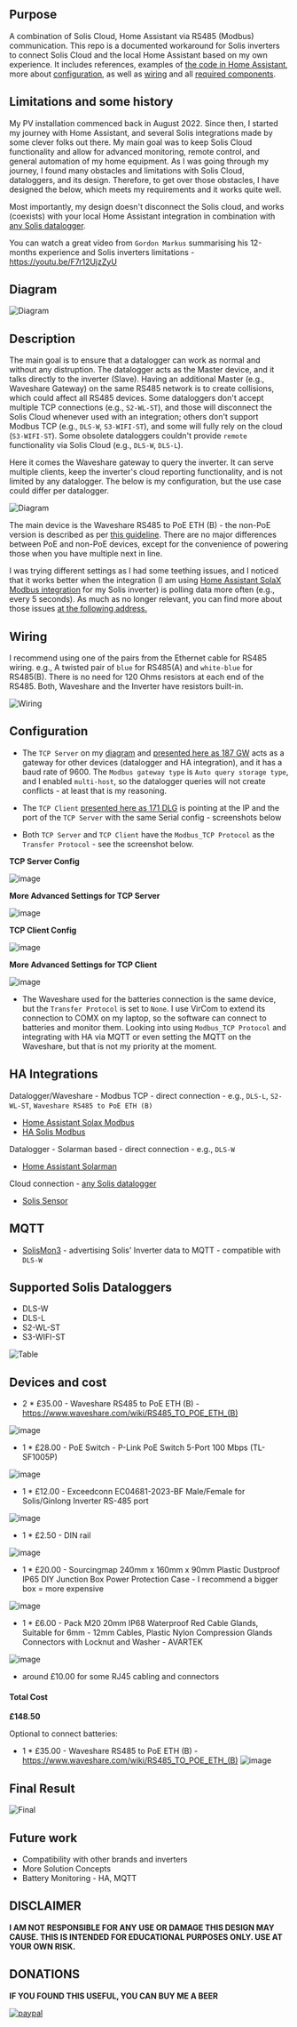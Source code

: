 ## Purpose
A combination of Solis Cloud, Home Assistant via RS485 (Modbus) communication. This repo is a documented workaround for Solis inverters to connect Solis Cloud and the local Home Assistant based on my own experience. It includes references, examples of [the code in Home Assistant](https://github.com/alienatedsec/solis-ha-modbus-cloud/wiki/Sample-Automations), more about [configuration](https://github.com/alienatedsec/solis-ha-modbus-cloud#configuration), as well as [wiring](https://github.com/alienatedsec/solis-ha-modbus-cloud#wiring) and all [required components](https://github.com/alienatedsec/solis-ha-modbus-cloud#devices-and-cost).

## Limitations and some history
My PV installation commenced back in August 2022. Since then, I started my journey with Home Assistant, and several Solis integrations made by some clever folks out there. My main goal was to keep Solis Cloud functionality and allow for advanced monitoring, remote control, and general automation of my home equipment. As I was going through my journey, I found many obstacles and limitations with Solis Cloud, dataloggers, and its design. Therefore, to get over those obstacles, I have designed the below, which meets my requirements and it works quite well.

Most importantly, my design doesn't disconnect the Solis cloud, and works (coexists) with your local Home Assistant integration in combination with [any Solis datalogger](https://github.com/alienatedsec/solis-ha-modbus-cloud#supported-solis-dataloggers). 

You can watch a great video from `Gordon Markus` summarising his 12-months experience and Solis inverters limitations - https://youtu.be/F7r12UjzZyU

## Diagram
![Diagram](/images/solis-ha-modbus-cloud-diagram.png)

## Description
The main goal is to ensure that a datalogger can work as normal and without any distruption. The datalogger acts as the Master device, and it talks directly to the inverter (Slave). Having an additional Master (e.g., Waveshare Gateway) on the same RS485 network is to create collisions, which could affect all RS485 devices. Some dataloggers don't accept multiple TCP connections (e.g., `S2-WL-ST`), and those will disconnect the Solis Cloud whenever used with an integration; others don't support Modbus TCP (e.g., `DLS-W`, `S3-WIFI-ST`), and some will fully rely on the cloud (`S3-WIFI-ST`). Some obsolete dataloggers couldn't provide `remote` functionality via Solis Cloud (e.g., `DLS-W`, `DLS-L`).

Here it comes the Waveshare gateway to query the inverter. It can serve multiple clients, keep the inverter's cloud reporting functionality,  and is not limited by any datalogger. The below is my configuration, but the use case could differ per datalogger.

![Diagram](/images/solis-custom-diagram.png)

The main device is the Waveshare RS485 to PoE ETH (B) - the non-PoE version is described as per [this guideline](https://github.com/wills106/homeassistant-solax-modbus/wiki/Installation-Notes#option-1-waveshare-rs485-to-eth-b-din-rail-mounted-model). There are no major differences between PoE and non-PoE devices, except for the convenience of powering those when you have multiple next in line.

I was trying different settings as I had some teething issues, and I noticed that it works better when the integration (I am using [Home Assistant SolaX Modbus integration](https://github.com/wills106/homeassistant-solax-modbus) for my Solis inverter) is polling data more often (e.g., every 5 seconds). As much as no longer relevant, you can find more about those issues [at the following address.](https://github.com/wills106/homeassistant-solax-modbus/issues/340)

## Wiring
I recommend using one of the pairs from the Ethernet cable for RS485 wiring. e.g., A twisted pair of `blue` for RS485(A) and `white-blue` for RS485(B). There is no need for 120 Ohms resistors at each end of the RS485. Both, Waveshare and the Inverter have resistors built-in.

![Wiring](/images/solis-ha-modbus-cloud-wiring-diagram.png)

## Configuration
- The `TCP Server` on my [diagram](https://github.com/alienatedsec/solis-ha-modbus-cloud#diagram) and [presented here as 187 GW](https://github.com/alienatedsec/solis-ha-modbus-cloud#final-result) acts as a gateway for other devices (datalogger and HA integration), and it has a baud rate of 9600. The `Modbus gateway type` is `Auto query storage type`, and I enabled `multi-host`, so the datalogger queries will not create conflicts - at least that is my reasoning.

- The `TCP Client` [presented here as 171 DLG](https://github.com/alienatedsec/solis-ha-modbus-cloud#final-result) is pointing at the IP and the port of the `TCP Server` with the same Serial config - screenshots below

- Both `TCP Server` and `TCP Client` have the `Modbus_TCP Protocol` as the `Transfer Protocol` - see the screenshot below.

**TCP Server Config**

![image](https://user-images.githubusercontent.com/73167064/226735797-aaac1a55-0f95-4489-ba50-ac5a31f749c0.png)

**More Advanced Settings for TCP Server**

![image](https://user-images.githubusercontent.com/73167064/228172305-e645d43d-a3b8-4f77-ba12-0342f3d70372.png)

**TCP Client Config**

![image](https://user-images.githubusercontent.com/73167064/228181657-2b27e62f-4ddc-4d84-a77b-f074432c423e.png)

**More Advanced Settings for TCP Client**

![image](https://user-images.githubusercontent.com/73167064/228171953-77bd13f3-a323-4732-bb3d-2d139ee400d9.png)

- The Waveshare used for the batteries connection is the same device, but the `Transfer Protocol` is set to `None`. I use VirCom to extend its connection to COMX on my laptop, so the software can connect to batteries and monitor them. Looking into using `Modbus_TCP Protocol` and integrating with HA via MQTT or even setting the MQTT on the Waveshare, but that is not my priority at the moment.

## HA Integrations
Datalogger/Waveshare - Modbus TCP - direct connection - e.g., `DLS-L`, `S2-WL-ST`, `Waveshare RS485 to PoE ETH (B)`
- [Home Assistant Solax Modbus](https://github.com/wills106/homeassistant-solax-modbus)
- [HA Solis Modbus](https://github.com/fboundy/ha_solis_modbus)

Datalogger - Solarman based - direct connection - e.g., `DLS-W`
- [Home Assistant Solarman](https://github.com/StephanJoubert/home_assistant_solarman)

Cloud connection - [any Solis datalogger](https://github.com/alienatedsec/solis-ha-modbus-cloud#supported-solis-dataloggers)
- [Solis Sensor](https://github.com/hultenvp/solis-sensor)

## MQTT
- [SolisMon3](https://github.com/NosIreland/solismon3) - advertising Solis' Inverter data to MQTT - compatible with `DLS-W`

## Supported Solis Dataloggers
- DLS-W
- DLS-L
- S2-WL-ST
- S3-WIFI-ST

![Table](/images/datalogger-table.png)

## Devices and cost
- 2 * £35.00 - Waveshare RS485 to PoE ETH (B) - https://www.waveshare.com/wiki/RS485_TO_POE_ETH_(B)

![image](https://user-images.githubusercontent.com/73167064/224035664-2b01545d-6b8d-4646-ae75-2170aca94882.png)

- 1 * £28.00 - PoE Switch - P-Link PoE Switch 5-Port 100 Mbps (TL-SF1005P)

![image](https://user-images.githubusercontent.com/73167064/224323924-eb8add51-3f87-4143-954b-692bfe46346a.png)

- 1 * £12.00 - Exceedconn EC04681-2023-BF Male/Female for Solis/Ginlong Inverter RS-485 port

![image](https://user-images.githubusercontent.com/73167064/224319164-74400817-a5dd-426f-a5b4-1f6fbb563006.png)

- 1 * £2.50 - DIN rail

![image](https://user-images.githubusercontent.com/73167064/224319811-1bc2c361-811b-4d4f-8518-c0ee8b928317.png)

- 1 * £20.00 - Sourcingmap 240mm x 160mm x 90mm Plastic Dustproof IP65 DIY Junction Box Power Protection Case - I recommend a bigger box = more expensive

![image](https://user-images.githubusercontent.com/73167064/224323031-75df733b-3bf0-4851-bb71-75eeabc4e6af.png)

- 1 * £6.00 - Pack M20 20mm IP68 Waterproof Red Cable Glands, Suitable for 6mm - 12mm Cables, Plastic Nylon Compression Glands Connectors with Locknut and Washer - AVARTEK

![image](https://user-images.githubusercontent.com/73167064/224322440-14c7f351-8b1b-48f5-9538-c028f3aafc99.png)

- around £10.00 for some RJ45 cabling and connectors

#### Total Cost
**£148.50**

Optional to connect batteries:
- 1 * £35.00 - Waveshare RS485 to PoE ETH (B) - https://www.waveshare.com/wiki/RS485_TO_POE_ETH_(B)
![image](https://user-images.githubusercontent.com/73167064/224035664-2b01545d-6b8d-4646-ae75-2170aca94882.png)

## Final Result
![Final](/images/solis-ha-modbus-cloud-final.jpg)

## Future work
- Compatibility with other brands and inverters
- More Solution Concepts
- Battery Monitoring - HA, MQTT

## DISCLAIMER
**I AM NOT RESPONSIBLE FOR ANY USE OR DAMAGE THIS DESIGN MAY CAUSE. THIS IS INTENDED FOR EDUCATIONAL PURPOSES ONLY. USE AT YOUR OWN RISK.**

## DONATIONS
**IF YOU FOUND THIS USEFUL, YOU CAN BUY ME A BEER**

[![paypal](https://www.paypalobjects.com/en_US/GB/i/btn/btn_donateCC_LG.gif)](https://www.paypal.com/cgi-bin/webscr?cmd=_s-xclick&hosted_button_id=K3V4PSH2CV9AA)
